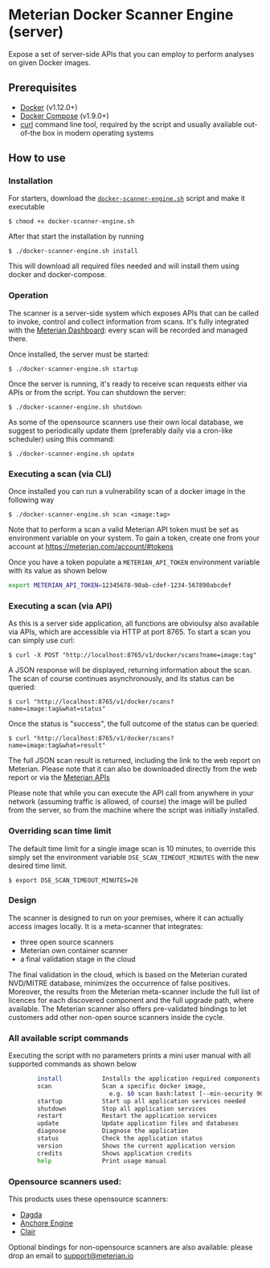 # Meterian Docker Scanner Engine (server)

Expose a set of server-side APIs that you can employ to perform analyses on given Docker images. 

## Prerequisites
- [Docker](https://docs.docker.com/install/linux/docker-ce/ubuntu/#install-using-the-convenience-script) (v1.12.0+)
- [Docker Compose](https://docs.docker.com/compose/install/#install-compose-on-linux-systems) (v1.9.0+)
- [curl](https://curl.se/) command line tool, required by the script and usually available out-of-the box in modern operating systems

## How to use

### Installation
For starters, download the [`docker-scanner-engine.sh`](https://raw.githubusercontent.com/MeterianHQ/docker-scanner-engine/master/server/docker-scanner-engine.sh) script and make it executable

    $ chmod +x docker-scanner-engine.sh

After that start the installation by running

    $ ./docker-scanner-engine.sh install

This will download all required files needed and will install them using docker and docker-compose. 


### Operation
The scanner is a server-side system which exposes APIs that can be called to invoke, control and collect information from scans. It's fully integrated with the [Meterian Dashboard](https://www.meterian.com/dashboard/): every scan will be recorded and managed there. 

Once installed, the server must be started:

    $ ./docker-scanner-engine.sh startup

Once the server is running, it's ready to receive scan requests either via APIs or from the script. You can shutdown the server:

    $ ./docker-scanner-engine.sh shutdown
    
As some of the opensource scanners use their own local database, we suggest to periodically update them (preferably daily via a cron-like scheduler) using this command:

    $ ./docker-scanner-engine.sh update    

### Executing a scan (via CLI)
Once installed you can run a vulnerability scan of a docker image in the following way

    $ ./docker-scanner-engine.sh scan <image:tag>

Note that to perform a scan a valid Meterian API token must be set as environment variable on your system. To gain a token, create one from your account at https://meterian.com/account/#tokens

Once you have a token populate a `METERIAN_API_TOKEN` environment variable with its value as shown below

```bash
export METERIAN_API_TOKEN=12345678-90ab-cdef-1234-567890abcdef
```

### Executing a scan (via API)
As this is a server side application, all functions are obvioulsy also available via APIs, which are accessible via HTTP at port 8765.
To start a scan you can simply use curl:

    $ curl -X POST "http://localhost:8765/v1/docker/scans?name=image:tag"

A JSON response will be displayed, returning information about the scan. The scan of course continues asynchronously, and its status can be queried:

    $ curl "http://localhost:8765/v1/docker/scans?name=image:tag&what=status"

Once the status is "success", the full outcome of the status can be queried:

    $ curl "http://localhost:8765/v1/docker/scans?name=image:tag&what=result"
    
The full JSON scan result is returned, including the link to the web report on Meterian. Please note that it can also be downloaded directly from the web report or via the [Meterian APIs](http://api.meterian.com/)   

Please note that while you can execute the API call from anywhere in your network (assuming traffic is allowed, of course) the image will be pulled from the server, so from the machine where the script was initially installed.

### Overriding scan time limit
The default time limit for a single image scan is 10 minutes, to override this simply set the environment variable `DSE_SCAN_TIMEOUT_MINUTES` with the new desired time limit.

    $ export DSE_SCAN_TIMEOUT_MINUTES=20

### Design
The scanner is designed to run on your premises, where it can actually access images locally. It is a meta-scanner that integrates:
- three open source scanners 
- Meterian own container scanner
- a final validation stage in the cloud

The final validation in the cloud, which is based on the Meterian curated NVD/MITRE database, minimizes the occurrence of false positives.  Moreover, the results from the Meterian meta-scanner include the full list of licences for each discovered component and the full upgrade path, where available. The Meterian scanner also offers pre-validated bindings to let customers add other non-open source scanners inside the cycle. 


### All available script commands

Executing the script with no parameters prints a mini user manual with all supported commands as shown below

```bash
        install           Installs the application required components
        scan              Scan a specific docker image,
                            e.g. $0 scan bash:latest [--min-security 90 --min-stability 80 --min-licensing 70] [--pull]
        startup           Start up all application services needed 
        shutdown          Stop all application services
        restart           Restart the application services
        update            Update application files and databases
        diagnose          Diagnose the application
        status            Check the application status
        version           Shows the current application version
        credits           Shows application credits
        help              Print usage manual
```

### Opensource scanners used:

This products uses these opensource scanners:
- [Dagda](https://github.com/eliasgranderubio/dagda)
- [Anchore Engine](https://github.com/anchore/anchore-engine) 
- [Clair](https://github.com/quay/clair) 

Optional bindings for non-opensource scanners are also available: please drop an email to support@meterian.io
